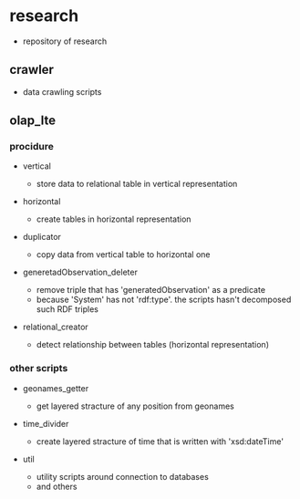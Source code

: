 # research

* repository of research

## crawler

* data crawling scripts

## olap_lte

### procidure

* vertical
  * store data to relational table in vertical representation

* horizontal
  *  create tables in horizontal representation

* duplicator
  * copy data from vertical table to horizontal one

* generetadObservation_deleter
  * remove triple that has 'generatedObservation' as a predicate
  * because 'System' has not 'rdf:type'. the scripts hasn't decomposed such RDF triples

* relational_creator
  * detect relationship between tables (horizontal representation)

### other scripts

* geonames_getter
  * get layered stracture of any position from geonames

* time_divider
  * create layered stracture of time that is written with 'xsd:dateTime'

* util
  * utility scripts around connection to databases
  * and others
